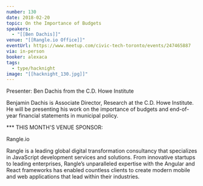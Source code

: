 ```yaml
---
number: 130
date: 2018-02-20
topic: On the Importance of Budgets
speakers:
  - "[[Ben Dachis]]"
venue: "[[Rangle.io Office]]"
eventUrl: https://www.meetup.com/civic-tech-toronto/events/247465887
via: in-person
booker: alexaca
tags:
  - type/hacknight
image: "[[hacknight_130.jpg]]"
---
```


Presenter: Ben Dachis from the C.D. Howe Institute

Benjamin Dachis is Associate Director, Research at the C.D. Howe Institute. He will be presenting his work on the importance of budgets and end-of-year financial statements in municipal policy.

*** THIS MONTH'S VENUE SPONSOR:

Rangle.io

Rangle is a leading global digital transformation consultancy that specializes in JavaScript development services and solutions. From innovative startups to leading enterprises, Rangle’s unparalleled expertise with the Angular and React frameworks has enabled countless clients to create modern mobile and web applications that lead within their industries.
